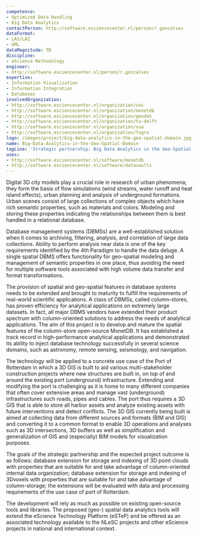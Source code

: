 ```yaml
---
competence:
- Optimized Data Handling
- Big Data Analytics
contactPerson: http://software.esciencecenter.nl/person/r.goncalves
dataFormat:
- LAS/LAZ
- GML
dataMagnitude: TB
discipline:
- eScience Methodology
engineer:
- http://software.esciencecenter.nl/person/r.goncalves
expertise:
- Information Visualization
- Information Integration
- Databases
involvedOrganization:
- http://software.esciencecenter.nl/organization/cwi
- http://software.esciencecenter.nl/organization/monetdb
- http://software.esciencecenter.nl/organization/geodan
- http://software.esciencecenter.nl/organization/tu-delft
- http://software.esciencecenter.nl/organization/vua
- http://software.esciencecenter.nl/organization/fugro
logo: /images/project/big-data-analytics-in-the-geo-spatial-domain.jpg
name: Big-Data-Analytics-in-the-Geo-Spatial-Domain
tagLine: 'Strategic partnership: Big Data Analytics in the Geo-Spatial Domain'
uses:
- http://software.esciencecenter.nl/software/monetdb
- http://software.esciencecenter.nl/software/datavaults
---
```

Digital 3D city models play a crucial role in research of urban phenomena; they form the basis of flow simulations (wind streams, water runoff and heat island effects), urban planning and analysis of underground formations. Urban scenes consist of large collections of complex objects which have rich semantic properties, such as materials and colors. Modeling and storing these properties indicating the relationships between them is best handled in a relational database.

Database management systems (DBMSs) are a well-established solution when it comes to archiving, filtering, analysis, and correlation of large data collections. Ability to perform analysis near data is one of the key requirements identified by the 4th Paradigm to handle the data deluge. A single spatial DBMS offers functionality for geo-spatial modeling and management of semantic properties in one place, thus avoiding the need for multiple software tools associated with high volume data transfer and format transformations.

The provision of spatial and geo-spatial features in database systems needs to be extended and brought to maturity to fulfill the requirements of real-world scientific applications. A class of DBMSs, called column-stores, has proven efficiency for analytical applications on extremely large datasets. In fact, all major DBMS vendors have extended their product spectrum with column-oriented solutions to address the needs of analytical applications. The aim of this project is to develop and mature the spatial features of the column-store open-source MonetDB. It has established a track record in high-performance analytical applications and demonstrated its ability to inject database technology successfully in several science domains, such as astronomy, remote sensing, seismology, and navigation.

The technology will be applied to a concrete use case of the Port of Rotterdam in which a 3D GIS is built to aid various multi-stakeholder construction projects where new structures are built in, on top of and around the existing port (underground) infrastructure. Extending and modifying the port is challenging as it is home to many different companies that often cover extensive areas and manage vast (underground) infrastructures such roads, pipes and cables. The port thus requires a 3D GIS that is able to store all harbor assets and analyze existing assets with future interventions and detect conflicts. The 3D GIS currently being built is aimed at collecting data from different sources and formats (BIM and GIS) and converting it to a common format to enable 3D operations and analyses such as 3D intersections, 3D buffers as well as simplification and generalization of GIS and (especially) BIM models for visualization purposes.

The goals of the strategic partnership and the expected project outcome is as follows: database extension for storage and indexing of 3D point clouds with properties that are suitable for and take advantage of column-oriented internal data organization; database extension for storage and indexing of 3Dvoxels with properties that are suitable for and take advantage of column-storage; the extensions will be evaluated with data and processing requirements of the use case of port of Rotterdam.

The development will rely as much as possible on existing open-source tools and libraries. The proposed (geo-) spatial data analytics tools will extend the eScience Technology Platform (eSTeP) and be offered as an associated technology available to the NLeSC projects and other eScience projects in national and international context.
